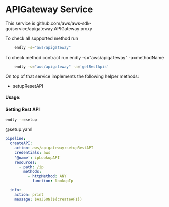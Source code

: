 # APIGateway Service

This service is github.com/aws/aws-sdk-go/service/apigateway.APIGateway proxy 

To check all supported method run
```bash
    endly -s="aws/apigateway"
```

To check method contract run endly -s="aws/apigateway" -a=methodName
```bash
    endly -s="aws/apigateway" -a='getRestApis'
```

On top of that service implements the following helper methods:
- setupResetAPI

#### Usage:

#### Setting Rest API

```bash
endly -r=setup
```

@setup.yaml
```yaml
pipeline:
  createAPI:
    action: aws/apigateway:setupRestAPI
    credentials: aws
    '@name': ipLookupAPI
    resources:
      - path: /ip
        methods:
          - httpMethod: ANY
            function: lookupIp

  info:
    action: print
    message: $AsJSON(${createAPI})
```

